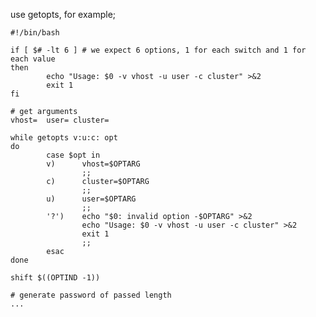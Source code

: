 use getopts, for example;

    #!/bin/bash

    if [ $# -lt 6 ] # we expect 6 options, 1 for each switch and 1 for each value
    then
            echo "Usage: $0 -v vhost -u user -c cluster" >&2
            exit 1
    fi

    # get arguments
    vhost=  user= cluster=

    while getopts v:u:c: opt
    do
            case $opt in
            v)      vhost=$OPTARG
                    ;;
            c)      cluster=$OPTARG
                    ;;
            u)      user=$OPTARG
                    ;;
            '?')    echo "$0: invalid option -$OPTARG" >&2
                    echo "Usage: $0 -v vhost -u user -c cluster" >&2
                    exit 1
                    ;;
            esac
    done

    shift $((OPTIND -1))

    # generate password of passed length
    ...